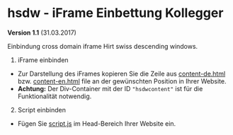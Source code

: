 # hsdw - iFrame Einbettung Kollegger

**Version 1.1** (31.03.2017)

Einbindung cross domain iframe Hirt swiss descending windows.

1. iFrame einbinden
* Zur Darstellung des iFrames kopieren Sie die Zeile aus [content-de.html](content-de.html) bzw. [content-en.html](content-en.html) file an der gewünschten Position in Ihrer Website.
* **Achtung:** Der Div-Container mit der ID `"hsdwcontent"` ist für die Funktionalität notwendig.

2. Script einbinden
* Fügen Sie [script.js](script.js) im Head-Bereich Ihrer Website ein.
